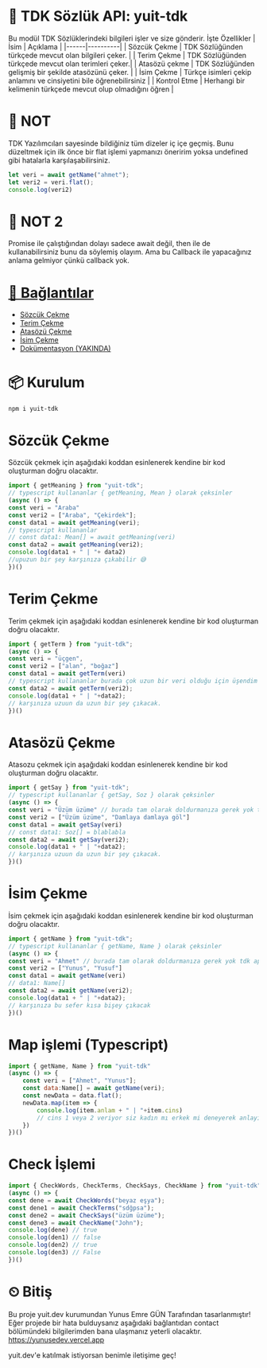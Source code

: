 # 📣 TDK Sözlük API: yuit-tdk
Bu modül TDK Sözlüklerindeki bilgileri işler ve size gönderir. İşte Özellikler
| İsim | Açıklama |
|------|----------|
| Sözcük Çekme | TDK Sözlüğünden türkçede mevcut olan bilgileri çeker. |
| Terim Çekme | TDK Sözlüğünden türkçede mevcut olan terimleri çeker.|
| Atasözü çekme | TDK Sözlüğünden gelişmiş bir şekilde atasözünü çeker. |
| İsim Çekme | Türkçe isimleri çekip anlamını ve cinsiyetini bile öğrenebilirsiniz |
| Kontrol Etme | Herhangi bir kelimenin türkçede mevcut olup olmadığını öğren |


# 📜 NOT
TDK Yazılımcıları sayesinde bildiğiniz tüm dizeler iç içe geçmiş. Bunu düzeltmek için ilk önce bir flat işlemi yapmanızı öneririm yoksa undefined gibi hatalarla karşılaşabilirsiniz.
```js
let veri = await getName("ahmet");
let veri2 = veri.flat();
console.log(veri2)
```
# 📰 NOT 2
Promise ile çalıştığından dolayı sadece await değil, then ile de kullanabilirsiniz bunu da söylemiş olayım. Ama bu Callback ile yapacağınız anlama gelmiyor çünkü callback yok.
# [🧬 Bağlantılar](#)
- [Sözcük Çekme](#sozcuk)
- [Terim Çekme](#terim)
- [Atasözü Çekme](#atasozu)
- [İsim Çekme](#isim)
- [Dokümentasyon (YAKINDA)](#)

# 📦 Kurulum
```shell
npm i yuit-tdk
```
<div id="sozcuk">

# Sözcük Çekme
Sözcük çekmek için aşağıdaki koddan esinlenerek kendine bir kod oluşturman doğru olacaktır.
```js
import { getMeaning } from "yuit-tdk";
// typescript kullananlar { getMeaning, Mean } olarak çeksinler
(async () => {
const veri = "Araba"
const veri2 = ["Araba", "Çekirdek"];
const data1 = await getMeaning(veri);
// typescript kullananlar 
// const data1: Mean[] = await getMeaning(veri)
const data2 = await getMeaning(veri2);
console.log(data1 + " | "+ data2)
//upuzun bir şey karşınıza çıkabilir 😅
})()
```
</div>

<div id="terim">

# Terim Çekme
Terim çekmek için aşağıdaki koddan esinlenerek kendine bir kod oluşturman doğru olacaktır.
```js
import { getTerm } from "yuit-tdk";
(async () => {
const veri = "üçgen",
const veri2 = ["alan", "boğaz"]
const data1 = await getTerm(veri)
// typescript kullananlar burada çok uzun bir veri olduğu için üşendim yapmadım yani.
const data2 = await getTerm(veri2);
console.log(data1 + " | "+data2);
// karşınıza uzuun da uzun bir şey çıkacak.
})()
```
</div>


<div id="atasozu">

# Atasözü Çekme
Atasozu çekmek için aşağıdaki koddan esinlenerek kendine bir kod oluşturman doğru olacaktır.
```js
import { getSay } from "yuit-tdk";
// typescript kullananlar { getSay, Soz } olarak çeksinler
(async () => {
const veri = "Üzüm üzüme" // burada tam olarak doldurmanıza gerek yok tdk api kendisi tanıyacaktır.,
const veri2 = ["Üzüm üzüme", "Damlaya damlaya göl"]
const data1 = await getSay(veri)
// const data1: Soz[] = blablabla
const data2 = await getSay(veri2);
console.log(data1 + " | "+data2);
// karşınıza uzuun da uzun bir şey çıkacak.
})()
```
</div>


<div id="isim">

# İsim Çekme
İsim çekmek için aşağıdaki koddan esinlenerek kendine bir kod oluşturman doğru olacaktır.
```js
import { getName } from "yuit-tdk";
// typescript kullananlar { getName, Name } olarak çeksinler
(async () => {
const veri = "Ahmet" // burada tam olarak doldurmanıza gerek yok tdk api kendisi tanıyacaktır.,
const veri2 = ["Yunus", "Yusuf"]
const data1 = await getName(veri)
// data1: Name[]
const data2 = await getName(veri2);
console.log(data1 + " | "+data2);
// karşınıza bu sefer kısa bişey çıkacak
})()
```
</div>

# Map işlemi (Typescript)
```js
import { getName, Name } from "yuit-tdk"
(async () => {
    const veri = ["Ahmet", "Yunus"];
    const data:Name[] = await getName(veri);
    const newData = data.flat();
    newData.map(item => {
        console.log(item.anlam + " | "+item.cins)
        // cins 1 veya 2 veriyor siz kadın mı erkek mi deneyerek anlayın
    })
})()
```

# Check İşlemi
```js
import { CheckWords, CheckTerms, CheckSays, CheckName } from "yuit-tdk"
(async () => {
const dene = await CheckWords("beyaz eşya");
const dene1 = await CheckTerms("sdğpsa");
const dene2 = await CheckSays("üzüm üzüme");
const dene3 = await CheckName("John");
console.log(dene) // true
console.log(den1) // false
console.log(den2) // true
console.log(den3) // False
})()
```

# ⏲ Bitiş
Bu proje yuit.dev kurumundan Yunus Emre GÜN Tarafından tasarlanmıştır!
Eğer projede bir hata bulduysanız aşağıdaki bağlantıdan contact bölümündeki bilgilerimden bana ulaşmanız yeterli olacaktır.
https://yunusedev.vercel.app

yuit.dev'e katılmak istiyorsan benimle iletişime geç!